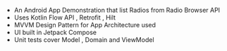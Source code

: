 - An Android App Demonstration that list Radios from Radio Browser API
- Uses Kotlin Flow API , Retrofit , Hilt
- MVVM Design Pattern for App Architecture used
- UI built in Jetpack Compose
- Unit tests cover Model , Domain and ViewModel
